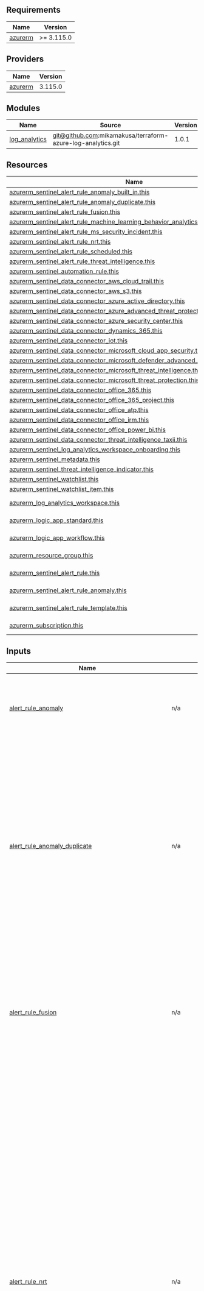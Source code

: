 ## Requirements

| Name | Version |
|------|---------|
| <a name="requirement_azurerm"></a> [azurerm](#requirement\_azurerm) | >= 3.115.0 |

## Providers

| Name | Version |
|------|---------|
| <a name="provider_azurerm"></a> [azurerm](#provider\_azurerm) | 3.115.0 |

## Modules

| Name | Source | Version |
|------|--------|---------|
| <a name="module_log_analytics"></a> [log\_analytics](#module\_log\_analytics) | git@github.com:mikamakusa/terraform-azure-log-analytics.git | 1.0.1 |

## Resources

| Name | Type |
|------|------|
| [azurerm_sentinel_alert_rule_anomaly_built_in.this](https://registry.terraform.io/providers/hashicorp/azurerm/latest/docs/resources/sentinel_alert_rule_anomaly_built_in) | resource |
| [azurerm_sentinel_alert_rule_anomaly_duplicate.this](https://registry.terraform.io/providers/hashicorp/azurerm/latest/docs/resources/sentinel_alert_rule_anomaly_duplicate) | resource |
| [azurerm_sentinel_alert_rule_fusion.this](https://registry.terraform.io/providers/hashicorp/azurerm/latest/docs/resources/sentinel_alert_rule_fusion) | resource |
| [azurerm_sentinel_alert_rule_machine_learning_behavior_analytics.this](https://registry.terraform.io/providers/hashicorp/azurerm/latest/docs/resources/sentinel_alert_rule_machine_learning_behavior_analytics) | resource |
| [azurerm_sentinel_alert_rule_ms_security_incident.this](https://registry.terraform.io/providers/hashicorp/azurerm/latest/docs/resources/sentinel_alert_rule_ms_security_incident) | resource |
| [azurerm_sentinel_alert_rule_nrt.this](https://registry.terraform.io/providers/hashicorp/azurerm/latest/docs/resources/sentinel_alert_rule_nrt) | resource |
| [azurerm_sentinel_alert_rule_scheduled.this](https://registry.terraform.io/providers/hashicorp/azurerm/latest/docs/resources/sentinel_alert_rule_scheduled) | resource |
| [azurerm_sentinel_alert_rule_threat_intelligence.this](https://registry.terraform.io/providers/hashicorp/azurerm/latest/docs/resources/sentinel_alert_rule_threat_intelligence) | resource |
| [azurerm_sentinel_automation_rule.this](https://registry.terraform.io/providers/hashicorp/azurerm/latest/docs/resources/sentinel_automation_rule) | resource |
| [azurerm_sentinel_data_connector_aws_cloud_trail.this](https://registry.terraform.io/providers/hashicorp/azurerm/latest/docs/resources/sentinel_data_connector_aws_cloud_trail) | resource |
| [azurerm_sentinel_data_connector_aws_s3.this](https://registry.terraform.io/providers/hashicorp/azurerm/latest/docs/resources/sentinel_data_connector_aws_s3) | resource |
| [azurerm_sentinel_data_connector_azure_active_directory.this](https://registry.terraform.io/providers/hashicorp/azurerm/latest/docs/resources/sentinel_data_connector_azure_active_directory) | resource |
| [azurerm_sentinel_data_connector_azure_advanced_threat_protection.this](https://registry.terraform.io/providers/hashicorp/azurerm/latest/docs/resources/sentinel_data_connector_azure_advanced_threat_protection) | resource |
| [azurerm_sentinel_data_connector_azure_security_center.this](https://registry.terraform.io/providers/hashicorp/azurerm/latest/docs/resources/sentinel_data_connector_azure_security_center) | resource |
| [azurerm_sentinel_data_connector_dynamics_365.this](https://registry.terraform.io/providers/hashicorp/azurerm/latest/docs/resources/sentinel_data_connector_dynamics_365) | resource |
| [azurerm_sentinel_data_connector_iot.this](https://registry.terraform.io/providers/hashicorp/azurerm/latest/docs/resources/sentinel_data_connector_iot) | resource |
| [azurerm_sentinel_data_connector_microsoft_cloud_app_security.this](https://registry.terraform.io/providers/hashicorp/azurerm/latest/docs/resources/sentinel_data_connector_microsoft_cloud_app_security) | resource |
| [azurerm_sentinel_data_connector_microsoft_defender_advanced_threat_protection.this](https://registry.terraform.io/providers/hashicorp/azurerm/latest/docs/resources/sentinel_data_connector_microsoft_defender_advanced_threat_protection) | resource |
| [azurerm_sentinel_data_connector_microsoft_threat_intelligence.this](https://registry.terraform.io/providers/hashicorp/azurerm/latest/docs/resources/sentinel_data_connector_microsoft_threat_intelligence) | resource |
| [azurerm_sentinel_data_connector_microsoft_threat_protection.this](https://registry.terraform.io/providers/hashicorp/azurerm/latest/docs/resources/sentinel_data_connector_microsoft_threat_protection) | resource |
| [azurerm_sentinel_data_connector_office_365.this](https://registry.terraform.io/providers/hashicorp/azurerm/latest/docs/resources/sentinel_data_connector_office_365) | resource |
| [azurerm_sentinel_data_connector_office_365_project.this](https://registry.terraform.io/providers/hashicorp/azurerm/latest/docs/resources/sentinel_data_connector_office_365_project) | resource |
| [azurerm_sentinel_data_connector_office_atp.this](https://registry.terraform.io/providers/hashicorp/azurerm/latest/docs/resources/sentinel_data_connector_office_atp) | resource |
| [azurerm_sentinel_data_connector_office_irm.this](https://registry.terraform.io/providers/hashicorp/azurerm/latest/docs/resources/sentinel_data_connector_office_irm) | resource |
| [azurerm_sentinel_data_connector_office_power_bi.this](https://registry.terraform.io/providers/hashicorp/azurerm/latest/docs/resources/sentinel_data_connector_office_power_bi) | resource |
| [azurerm_sentinel_data_connector_threat_intelligence_taxii.this](https://registry.terraform.io/providers/hashicorp/azurerm/latest/docs/resources/sentinel_data_connector_threat_intelligence_taxii) | resource |
| [azurerm_sentinel_log_analytics_workspace_onboarding.this](https://registry.terraform.io/providers/hashicorp/azurerm/latest/docs/resources/sentinel_log_analytics_workspace_onboarding) | resource |
| [azurerm_sentinel_metadata.this](https://registry.terraform.io/providers/hashicorp/azurerm/latest/docs/resources/sentinel_metadata) | resource |
| [azurerm_sentinel_threat_intelligence_indicator.this](https://registry.terraform.io/providers/hashicorp/azurerm/latest/docs/resources/sentinel_threat_intelligence_indicator) | resource |
| [azurerm_sentinel_watchlist.this](https://registry.terraform.io/providers/hashicorp/azurerm/latest/docs/resources/sentinel_watchlist) | resource |
| [azurerm_sentinel_watchlist_item.this](https://registry.terraform.io/providers/hashicorp/azurerm/latest/docs/resources/sentinel_watchlist_item) | resource |
| [azurerm_log_analytics_workspace.this](https://registry.terraform.io/providers/hashicorp/azurerm/latest/docs/data-sources/log_analytics_workspace) | data source |
| [azurerm_logic_app_standard.this](https://registry.terraform.io/providers/hashicorp/azurerm/latest/docs/data-sources/logic_app_standard) | data source |
| [azurerm_logic_app_workflow.this](https://registry.terraform.io/providers/hashicorp/azurerm/latest/docs/data-sources/logic_app_workflow) | data source |
| [azurerm_resource_group.this](https://registry.terraform.io/providers/hashicorp/azurerm/latest/docs/data-sources/resource_group) | data source |
| [azurerm_sentinel_alert_rule.this](https://registry.terraform.io/providers/hashicorp/azurerm/latest/docs/data-sources/sentinel_alert_rule) | data source |
| [azurerm_sentinel_alert_rule_anomaly.this](https://registry.terraform.io/providers/hashicorp/azurerm/latest/docs/data-sources/sentinel_alert_rule_anomaly) | data source |
| [azurerm_sentinel_alert_rule_template.this](https://registry.terraform.io/providers/hashicorp/azurerm/latest/docs/data-sources/sentinel_alert_rule_template) | data source |
| [azurerm_subscription.this](https://registry.terraform.io/providers/hashicorp/azurerm/latest/docs/data-sources/subscription) | data source |

## Inputs

| Name | Description | Type | Default | Required |
|------|-------------|------|---------|:--------:|
| <a name="input_alert_rule_anomaly"></a> [alert\_rule\_anomaly](#input\_alert\_rule\_anomaly) | n/a | <pre>list(object({<br>    id           = number<br>    enabled      = bool<br>    workspace_id = any<br>    mode         = string<br>    name         = optional(string)<br>    display_name = optional(string)<br>  }))</pre> | `[]` | no |
| <a name="input_alert_rule_anomaly_duplicate"></a> [alert\_rule\_anomaly\_duplicate](#input\_alert\_rule\_anomaly\_duplicate) | n/a | <pre>list(object({<br>    id               = number<br>    built_in_rule_id = any<br>    display_name     = string<br>    enabled          = bool<br>    workspace_id     = any<br>    mode             = string<br>    multi_select_observation = optional(list(object({<br>      name   = string<br>      values = list(string)<br>    })), [])<br>    prioritized_exclude_observation = optional(list(object({<br>      name       = string<br>      exclude    = optional(string)<br>      prioritize = optional(string)<br>    })), [])<br>    single_select_observation = optional(list(object({<br>      name  = string<br>      value = string<br>    })), [])<br>    threshold_observation = optional(list(object({<br>      name  = string<br>      value = string<br>    })), [])<br>  }))</pre> | `[]` | no |
| <a name="input_alert_rule_fusion"></a> [alert\_rule\_fusion](#input\_alert\_rule\_fusion) | n/a | <pre>list(object({<br>    id           = number<br>    workspace_id = any<br>    name         = string<br>    enabled      = optional(bool)<br>    source = optional(list(object({<br>      name    = string<br>      enabled = optional(bool)<br>      sub_type = optional(list(object({<br>        name               = string<br>        severities_allowed = list(string)<br>        enabled            = optional(bool)<br>      })), [])<br>    })), [])<br>  }))</pre> | `[]` | no |
| <a name="input_alert_rule_nrt"></a> [alert\_rule\_nrt](#input\_alert\_rule\_nrt) | n/a | <pre>list(object({<br>    id                                  = number<br>    display_name                        = string<br>    workspace_id                        = any<br>    name                                = string<br>    query                               = string<br>    severity                            = string<br>    alert_rule_template_version         = optional(string)<br>    custom_details                      = optional(map(string))<br>    description                         = optional(string)<br>    enabled                             = optional(bool)<br>    suppression_duration                = optional(string)<br>    suppression_enabled                 = optional(bool)<br>    tactics                             = optional(list(string))<br>    techniques                          = optional(list(string))<br>    event_grouping_aggregation_method   = optional(string)<br>    sentinel_entity_mapping_column_name = optional(string)<br>    alert_details_override = optional(list(object({<br>      description_format   = optional(string)<br>      display_name_format  = optional(string)<br>      severity_column_name = optional(string)<br>      tactics_column_name  = optional(string)<br>      dynamic_property = optional(list(object({<br>        name  = string<br>        value = string<br>      })), [])<br>    })), [])<br>    entity_mapping = optional(list(object({<br>      entity_type = string<br>      field_mapping = optional(list(object({<br>        column_name = string<br>        identifier  = string<br>      })), [])<br>    })), [])<br>    incident = optional(list(object({<br>      create_incident_enabled = bool<br>      grouping = optional(list(object({<br>        enabled                 = optional(bool)<br>        lookback_duration       = optional(string)<br>        reopen_closed_incidents = optional(bool)<br>        entity_matching_method  = optional(string)<br>        by_entities             = optional(set(string))<br>        by_alert_details        = optional(set(string))<br>        by_custom_details       = optional(set(string))<br>      })), [])<br>    })), [])<br>  }))</pre> | `[]` | no |
| <a name="input_alert_rule_scheduled"></a> [alert\_rule\_scheduled](#input\_alert\_rule\_scheduled) | n/a | <pre>list(object({<br>    id                                  = number<br>    display_name                        = string<br>    workspace_id                        = any<br>    name                                = string<br>    query                               = string<br>    severity                            = string<br>    alert_rule_template_version         = optional(string)<br>    custom_details                      = optional(map(string))<br>    description                         = optional(string)<br>    enabled                             = optional(bool)<br>    suppression_duration                = optional(string)<br>    suppression_enabled                 = optional(bool)<br>    tactics                             = optional(list(string))<br>    techniques                          = optional(list(string))<br>    event_grouping_aggregation_method   = optional(string)<br>    sentinel_entity_mapping_column_name = optional(string)<br>    alert_details_override = optional(list(object({<br>      description_format   = optional(string)<br>      display_name_format  = optional(string)<br>      severity_column_name = optional(string)<br>      tactics_column_name  = optional(string)<br>      dynamic_property = optional(list(object({<br>        name  = string<br>        value = string<br>      })), [])<br>    })), [])<br>    entity_mapping = optional(list(object({<br>      entity_type = string<br>      field_mapping = optional(list(object({<br>        column_name = string<br>        identifier  = string<br>      })), [])<br>    })), [])<br>    incident = optional(list(object({<br>      create_incident_enabled = bool<br>      grouping = optional(list(object({<br>        enabled                 = optional(bool)<br>        lookback_duration       = optional(string)<br>        reopen_closed_incidents = optional(bool)<br>        entity_matching_method  = optional(string)<br>        by_entities             = optional(set(string))<br>        by_alert_details        = optional(set(string))<br>        by_custom_details       = optional(set(string))<br>      })), [])<br>    })), [])<br>  }))</pre> | `[]` | no |
| <a name="input_alert_rule_threat_intelligence"></a> [alert\_rule\_threat\_intelligence](#input\_alert\_rule\_threat\_intelligence) | n/a | <pre>list(object({<br>    id                       = number<br>    workspace_id             = any<br>    alert_rule_template_guid = any<br>    name                     = string<br>    enabled                  = optional(bool)<br>  }))</pre> | `[]` | no |
| <a name="input_automation_rule"></a> [automation\_rule](#input\_automation\_rule) | n/a | <pre>list(object({<br>    id             = number<br>    display_name   = string<br>    workspace_id   = any<br>    name           = string<br>    order          = number<br>    condition_json = optional(string)<br>    enabled        = optional(bool)<br>    expiration     = optional(string)<br>    triggers_on    = optional(string)<br>    triggers_when  = optional(string)<br>    action_incident = optional(list(object({<br>      order                  = number<br>      status                 = optional(string)<br>      classification         = optional(string)<br>      classification_comment = optional(string)<br>      labels                 = optional(list(string))<br>      owner_id               = optional(string)<br>      severity               = optional(string)<br>    })), [])<br>    action_playbook = optional(list(object({<br>      logic_app_id = string<br>      order        = number<br>      tenant_id    = optional(string)<br>    })), [])<br>  }))</pre> | `[]` | no |
| <a name="input_azurerm_log_analytics_workspace_name"></a> [azurerm\_log\_analytics\_workspace\_name](#input\_azurerm\_log\_analytics\_workspace\_name) | n/a | `string` | `null` | no |
| <a name="input_azurerm_sentinel_alert_rule_anomaly_name"></a> [azurerm\_sentinel\_alert\_rule\_anomaly\_name](#input\_azurerm\_sentinel\_alert\_rule\_anomaly\_name) | n/a | `string` | `null` | no |
| <a name="input_azurerm_sentinel_alert_rule_name"></a> [azurerm\_sentinel\_alert\_rule\_name](#input\_azurerm\_sentinel\_alert\_rule\_name) | n/a | `string` | `null` | no |
| <a name="input_azurerm_sentinel_alert_rule_template_name"></a> [azurerm\_sentinel\_alert\_rule\_template\_name](#input\_azurerm\_sentinel\_alert\_rule\_template\_name) | n/a | `string` | `null` | no |
| <a name="input_data_connect_aad"></a> [data\_connect\_aad](#input\_data\_connect\_aad) | n/a | <pre>list(object({<br>    id           = number<br>    workspace_id = any<br>    name         = string<br>  }))</pre> | `[]` | no |
| <a name="input_data_connector_azure_advanced_threat_intelligence"></a> [data\_connector\_azure\_advanced\_threat\_intelligence](#input\_data\_connector\_azure\_advanced\_threat\_intelligence) | n/a | <pre>list(object({<br>    id                                           = number<br>    workspace_id                                 = any<br>    name                                         = string<br>    microsoft_emerging_threat_feed_lookback_date = optional(string)<br>  }))</pre> | `[]` | no |
| <a name="input_data_connector_azure_advanced_threat_protection"></a> [data\_connector\_azure\_advanced\_threat\_protection](#input\_data\_connector\_azure\_advanced\_threat\_protection) | n/a | <pre>list(object({<br>    id           = number<br>    workspace_id = any<br>    name         = string<br>  }))</pre> | `[]` | no |
| <a name="input_data_connector_azure_security_center"></a> [data\_connector\_azure\_security\_center](#input\_data\_connector\_azure\_security\_center) | n/a | <pre>list(object({<br>    id           = number<br>    workspace_id = any<br>    name         = string<br>  }))</pre> | `[]` | no |
| <a name="input_data_connector_cloud_app_security"></a> [data\_connector\_cloud\_app\_security](#input\_data\_connector\_cloud\_app\_security) | n/a | <pre>list(object({<br>    id                     = number<br>    workspace_id           = any<br>    name                   = string<br>    alerts_enabled         = optional(bool)<br>    discovery_logs_enabled = optional(bool)<br>  }))</pre> | `[]` | no |
| <a name="input_data_connector_cloud_trail"></a> [data\_connector\_cloud\_trail](#input\_data\_connector\_cloud\_trail) | n/a | <pre>list(object({<br>    id           = number<br>    aws_role_arn = string<br>    workspace_id = any<br>    name         = string<br>  }))</pre> | `[]` | no |
| <a name="input_data_connector_defender_advanced_threat_protection"></a> [data\_connector\_defender\_advanced\_threat\_protection](#input\_data\_connector\_defender\_advanced\_threat\_protection) | n/a | <pre>list(object({<br>    id           = number<br>    workspace_id = any<br>    name         = string<br>  }))</pre> | `[]` | no |
| <a name="input_data_connector_dynamics_365"></a> [data\_connector\_dynamics\_365](#input\_data\_connector\_dynamics\_365) | n/a | <pre>list(object({<br>    id           = number<br>    workspace_id = any<br>    name         = string<br>  }))</pre> | `[]` | no |
| <a name="input_data_connector_iot"></a> [data\_connector\_iot](#input\_data\_connector\_iot) | n/a | <pre>list(object({<br>    id           = number<br>    workspace_id = any<br>    name         = string<br>  }))</pre> | `[]` | no |
| <a name="input_data_connector_microsoft_threat_protection"></a> [data\_connector\_microsoft\_threat\_protection](#input\_data\_connector\_microsoft\_threat\_protection) | n/a | <pre>list(object({<br>    id           = number<br>    workspace_id = any<br>    name         = string<br>  }))</pre> | `[]` | no |
| <a name="input_data_connector_office_365"></a> [data\_connector\_office\_365](#input\_data\_connector\_office\_365) | n/a | <pre>list(object({<br>    id                 = number<br>    workspace_id       = any<br>    name               = string<br>    teams_enabled      = optional(bool)<br>    sharepoint_enabled = optional(bool)<br>    exchange_enabled   = optional(bool)<br>  }))</pre> | `[]` | no |
| <a name="input_data_connector_office_365_project"></a> [data\_connector\_office\_365\_project](#input\_data\_connector\_office\_365\_project) | n/a | <pre>list(object({<br>    id           = number<br>    workspace_id = any<br>    name         = string<br>  }))</pre> | `[]` | no |
| <a name="input_data_connector_office_atp"></a> [data\_connector\_office\_atp](#input\_data\_connector\_office\_atp) | n/a | <pre>list(object({<br>    id           = number<br>    workspace_id = any<br>    name         = string<br>  }))</pre> | `[]` | no |
| <a name="input_data_connector_office_irm"></a> [data\_connector\_office\_irm](#input\_data\_connector\_office\_irm) | n/a | <pre>list(object({<br>    id           = number<br>    workspace_id = any<br>    name         = string<br>  }))</pre> | `[]` | no |
| <a name="input_data_connector_office_power_bi"></a> [data\_connector\_office\_power\_bi](#input\_data\_connector\_office\_power\_bi) | n/a | <pre>list(object({<br>    id           = number<br>    workspace_id = any<br>    name         = string<br>  }))</pre> | `[]` | no |
| <a name="input_data_connector_s3"></a> [data\_connector\_s3](#input\_data\_connector\_s3) | n/a | <pre>list(object({<br>    id                = number<br>    aws_role_arn      = string<br>    destination_table = string<br>    workspace_id      = any<br>    name              = string<br>    sqs_urls          = list(string)<br>  }))</pre> | `[]` | no |
| <a name="input_data_connector_threat_intelligence_taxii"></a> [data\_connector\_threat\_intelligence\_taxii](#input\_data\_connector\_threat\_intelligence\_taxii) | n/a | <pre>list(object({<br>    id                = number<br>    workspace_id      = any<br>    name              = string<br>    api_root_url      = string<br>    collection_id     = string<br>    display_name      = string<br>    user_name         = optional(string)<br>    password          = optional(string)<br>    polling_frequency = optional(string)<br>    lookback_date     = optional(string)<br>  }))</pre> | `[]` | no |
| <a name="input_logic_app_standard_name"></a> [logic\_app\_standard\_name](#input\_logic\_app\_standard\_name) | n/a | `string` | `null` | no |
| <a name="input_logic_app_workflow_name"></a> [logic\_app\_workflow\_name](#input\_logic\_app\_workflow\_name) | n/a | `string` | `null` | no |
| <a name="input_machine_learning_behavior_analytics"></a> [machine\_learning\_behavior\_analytics](#input\_machine\_learning\_behavior\_analytics) | n/a | <pre>list(object({<br>    id                       = number<br>    alert_rule_template_guid = string<br>    workspace_id             = any<br>    name                     = string<br>    enabled                  = optional(bool)<br>  }))</pre> | `[]` | no |
| <a name="input_ms_security_incident"></a> [ms\_security\_incident](#input\_ms\_security\_incident) | n/a | <pre>list(object({<br>    id                          = number<br>    display_name                = string<br>    workspace_id                = any<br>    name                        = string<br>    product_filter              = string<br>    severity_filter             = list(string)<br>    description                 = optional(string)<br>    enabled                     = optional(bool)<br>    display_name_filter         = optional(list(string))<br>    display_name_exclude_filter = optional(list(string))<br>  }))</pre> | `[]` | no |
| <a name="input_resource_group_name"></a> [resource\_group\_name](#input\_resource\_group\_name) | n/a | `string` | `null` | no |
| <a name="input_sentinel_metadata"></a> [sentinel\_metadata](#input\_sentinel\_metadata) | n/a | <pre>list(object({<br>    id                         = number<br>    alert_id                   = any<br>    kind                       = string<br>    name                       = string<br>    workspace_id               = any<br>    content_schema_version     = optional(string)<br>    custom_version             = optional(string)<br>    dependency                 = optional(string)<br>    first_publish_date         = optional(string)<br>    icon_id                    = optional(string)<br>    last_publish_date          = optional(string)<br>    preview_images             = optional(list(string))<br>    preview_images_dark        = optional(list(string))<br>    providers                  = optional(list(string))<br>    threat_analysis_tactics    = optional(list(string))<br>    threat_analysis_techniques = optional(list(string))<br>    source = optional(list(object({<br>      kind = string<br>      name = optional(string)<br>      id   = optional(string)<br>    })), [])<br>    support = optional(list(object({<br>      tier  = string<br>      email = optional(string)<br>      link  = optional(string)<br>      name  = optional(string)<br>    })), [])<br>    author = optional(list(object({<br>      name  = optional(string)<br>      email = optional(string)<br>      link  = optional(string)<br>    })), [])<br>    category = optional(list(object({<br>      domains   = optional(list(string))<br>      verticals = optional(list(string))<br>    })), [])<br>  }))</pre> | `[]` | no |
| <a name="input_sentinel_onboarding"></a> [sentinel\_onboarding](#input\_sentinel\_onboarding) | n/a | <pre>list(object({<br>    id                           = number<br>    workspace_id                 = any<br>    customer_managed_key_enabled = optional(bool)<br>  }))</pre> | `[]` | no |
| <a name="input_sentinel_watchlist"></a> [sentinel\_watchlist](#input\_sentinel\_watchlist) | n/a | <pre>list(object({<br>    id               = number<br>    display_name     = string<br>    item_search_key  = string<br>    workspace_id     = any<br>    name             = string<br>    default_duration = optional(string)<br>    description      = optional(string)<br>    labels           = optional(list(string))<br>  }))</pre> | `[]` | no |
| <a name="input_solution"></a> [solution](#input\_solution) | solution = [{<br>    id            = number<br>    solution\_name = string<br>    workspace\_id  = any<br>    tags          = optional(map(string))<br>    plan = list(object({<br>      product        = string<br>      publisher      = string<br>      promotion\_code = optional(string)<br>    }))<br>}] | `any` | `[]` | no |
| <a name="input_subscription_id"></a> [subscription\_id](#input\_subscription\_id) | n/a | `string` | `null` | no |
| <a name="input_tags"></a> [tags](#input\_tags) | n/a | `map(string)` | `{}` | no |
| <a name="input_threat_intelligence_indicator"></a> [threat\_intelligence\_indicator](#input\_threat\_intelligence\_indicator) | n/a | <pre>list(object({<br>    id                    = number<br>    display_name          = string<br>    pattern               = string<br>    pattern_type          = string<br>    source                = string<br>    validate_from_utc     = string<br>    workspace_id          = any<br>    confidence            = optional(number)<br>    created_by            = optional(string)<br>    description           = optional(string)<br>    extension             = optional(string)<br>    tags                  = optional(list(string))<br>    language              = optional(string)<br>    object_marking_refs   = optional(list(string))<br>    pattern_version       = optional(string)<br>    revoked               = optional(bool)<br>    threat_types          = optional(list(string))<br>    validate_until_utc    = optional(string)<br>    kill_chain_phase_name = optional(string)<br>    external_reference = optional(list(object({<br>      description = optional(string)<br>      hashes      = optional(map(string))<br>      source_name = optional(string)<br>      url         = optional(string)<br>    })), [])<br>    granular_marking = optional(list(object({<br>      language    = optional(string)<br>      marking_ref = optional(string)<br>      selectors   = optional(list(string))<br>    })), [])<br>  }))</pre> | `[]` | no |
| <a name="input_watchlist_items"></a> [watchlist\_items](#input\_watchlist\_items) | n/a | <pre>list(object({<br>    id           = number<br>    properties   = map(string)<br>    watchlist_id = any<br>    name         = optional(string)<br>  }))</pre> | `[]` | no |
| <a name="input_workspace"></a> [workspace](#input\_workspace) | workspace = [{<br>    id                                 = number<br>    name                               = string<br>    allow\_resource\_only\_permissions    = optional(bool)<br>    local\_authentication\_disabled      = optional(bool)<br>    sku                                = optional(string)<br>    retention\_in\_days                  = optional(number)<br>    daily\_quota\_gb                     = optional(number)<br>    cmk\_for\_query\_forced               = optional(bool)<br>    internet\_ingestion\_enabled         = optional(bool)<br>    internet\_query\_enabled             = optional(bool)<br>    reservation\_capacity\_in\_gb\_per\_day = optional(number)<br>    tags                               = optional(map(string))<br>}] | `any` | `[]` | no |

## Outputs

| Name | Description |
|------|-------------|
| <a name="output_aler_rule_scheduled_name"></a> [aler\_rule\_scheduled\_name](#output\_aler\_rule\_scheduled\_name) | n/a |
| <a name="output_alert_rule_anomaly_built_in_id"></a> [alert\_rule\_anomaly\_built\_in\_id](#output\_alert\_rule\_anomaly\_built\_in\_id) | n/a |
| <a name="output_alert_rule_anomaly_built_in_name"></a> [alert\_rule\_anomaly\_built\_in\_name](#output\_alert\_rule\_anomaly\_built\_in\_name) | n/a |
| <a name="output_alert_rule_anomaly_duplicate_id"></a> [alert\_rule\_anomaly\_duplicate\_id](#output\_alert\_rule\_anomaly\_duplicate\_id) | n/a |
| <a name="output_alert_rule_anomaly_duplicate_name"></a> [alert\_rule\_anomaly\_duplicate\_name](#output\_alert\_rule\_anomaly\_duplicate\_name) | n/a |
| <a name="output_alert_rule_fusion_id"></a> [alert\_rule\_fusion\_id](#output\_alert\_rule\_fusion\_id) | n/a |
| <a name="output_alert_rule_fusion_name"></a> [alert\_rule\_fusion\_name](#output\_alert\_rule\_fusion\_name) | n/a |
| <a name="output_alert_rule_nrt_id"></a> [alert\_rule\_nrt\_id](#output\_alert\_rule\_nrt\_id) | n/a |
| <a name="output_alert_rule_nrt_name"></a> [alert\_rule\_nrt\_name](#output\_alert\_rule\_nrt\_name) | n/a |
| <a name="output_alert_rule_scheduled_id"></a> [alert\_rule\_scheduled\_id](#output\_alert\_rule\_scheduled\_id) | n/a |
| <a name="output_alert_rule_threat_intelligence_id"></a> [alert\_rule\_threat\_intelligence\_id](#output\_alert\_rule\_threat\_intelligence\_id) | n/a |
| <a name="output_alert_rule_threat_intelligence_name"></a> [alert\_rule\_threat\_intelligence\_name](#output\_alert\_rule\_threat\_intelligence\_name) | n/a |
| <a name="output_analytics_solution_id"></a> [analytics\_solution\_id](#output\_analytics\_solution\_id) | n/a |
| <a name="output_analytics_solution_name"></a> [analytics\_solution\_name](#output\_analytics\_solution\_name) | n/a |
| <a name="output_analytics_workspace_onboarding_id"></a> [analytics\_workspace\_onboarding\_id](#output\_analytics\_workspace\_onboarding\_id) | n/a |
| <a name="output_automation_rule_id"></a> [automation\_rule\_id](#output\_automation\_rule\_id) | n/a |
| <a name="output_automation_rule_name"></a> [automation\_rule\_name](#output\_automation\_rule\_name) | n/a |
| <a name="output_data_connector_aad_id"></a> [data\_connector\_aad\_id](#output\_data\_connector\_aad\_id) | n/a |
| <a name="output_data_connector_aad_name"></a> [data\_connector\_aad\_name](#output\_data\_connector\_aad\_name) | n/a |
| <a name="output_data_connector_aatp_id"></a> [data\_connector\_aatp\_id](#output\_data\_connector\_aatp\_id) | n/a |
| <a name="output_data_connector_aatp_name"></a> [data\_connector\_aatp\_name](#output\_data\_connector\_aatp\_name) | n/a |
| <a name="output_data_connector_aws_cloud_trail_id"></a> [data\_connector\_aws\_cloud\_trail\_id](#output\_data\_connector\_aws\_cloud\_trail\_id) | n/a |
| <a name="output_data_connector_aws_cloud_trail_name"></a> [data\_connector\_aws\_cloud\_trail\_name](#output\_data\_connector\_aws\_cloud\_trail\_name) | n/a |
| <a name="output_data_connector_aws_s3_id"></a> [data\_connector\_aws\_s3\_id](#output\_data\_connector\_aws\_s3\_id) | n/a |
| <a name="output_data_connector_aws_s3_name"></a> [data\_connector\_aws\_s3\_name](#output\_data\_connector\_aws\_s3\_name) | n/a |
| <a name="output_machine_learning_behavior_analytics_id"></a> [machine\_learning\_behavior\_analytics\_id](#output\_machine\_learning\_behavior\_analytics\_id) | n/a |
| <a name="output_machine_learning_behavior_analytics_name"></a> [machine\_learning\_behavior\_analytics\_name](#output\_machine\_learning\_behavior\_analytics\_name) | n/a |
| <a name="output_ms_security_incident_id"></a> [ms\_security\_incident\_id](#output\_ms\_security\_incident\_id) | n/a |
| <a name="output_ms_security_incident_name"></a> [ms\_security\_incident\_name](#output\_ms\_security\_incident\_name) | n/a |
| <a name="output_workspace_id"></a> [workspace\_id](#output\_workspace\_id) | n/a |
| <a name="output_workspace_name"></a> [workspace\_name](#output\_workspace\_name) | n/a |
| <a name="output_workspace_resource_group_name"></a> [workspace\_resource\_group\_name](#output\_workspace\_resource\_group\_name) | n/a |
| <a name="output_workspace_workspace_id"></a> [workspace\_workspace\_id](#output\_workspace\_workspace\_id) | n/a |
